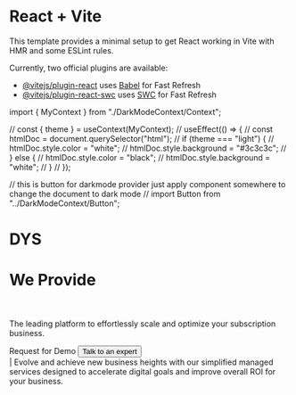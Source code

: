 # React + Vite

This template provides a minimal setup to get React working in Vite with HMR and some ESLint rules.

Currently, two official plugins are available:

- [@vitejs/plugin-react](https://github.com/vitejs/vite-plugin-react/blob/main/packages/plugin-react/README.md) uses [Babel](https://babeljs.io/) for Fast Refresh
- [@vitejs/plugin-react-swc](https://github.com/vitejs/vite-plugin-react-swc) uses [SWC](https://swc.rs/) for Fast Refresh

import { MyContext } from "./DarkModeContext/Context";

<!-- --------------------------------------- -->

// const { theme } = useContext(MyContext);
// useEffect(() => {
// const htmlDoc = document.querySelector("html");
// if (theme === "light") {
// htmlDoc.style.color = "white";
// htmlDoc.style.background = "#3c3c3c";
// } else {
// htmlDoc.style.color = "black";
// htmlDoc.style.background = "white";
// }
// });

  <!-- ^ apply this in APP.jsx  -->

// this is button for darkmode provider just apply component somewhere to change the document to dark mode
// import Button from "../DarkModeContext/Button";

# DYS

 <div className="h-p-tempLeft">
          <h1
            style={{
              fontSize: "2.5em",
            }}
          >
            We Provide <br /> &nbsp;
            <TypeAnimation
              sequence={[
                " Web Devlopment",
                3000,
                " Digital Services",
                3000,
                " UI/UX Designers",
                3000,
              ]}
              wrapper="div"
              speed={250}
              deletionSpeed={"250"}
              style={{
                display: "inline-block",
                color: `var(--orange)`,
                WebkitTextStroke: "0px",
              }}
              repeat={Infinity}
            ></TypeAnimation>
          </h1>
          <p>
            The leading platform to effortlessly scale and optimize your
            subscription business.
          </p>
          <div className="buttonss">
            <NavLink className="btnDesign" to="/RequestPage">
              Request for Demo
            </NavLink>
            <button className="btnDesign_2">Talk to an expert</button>
          </div>
          <div>
            <div className="introText">
              <span>
                | Evolve and achieve new business heights with our simplified
                managed services designed to accelerate digital goals and
                improve overall ROI for your business.
              </span>
            </div>
          </div>
        </div>
        <div className="h-p-tempRyt">
          <img src={tempRytImg} alt="" />
        </div>
